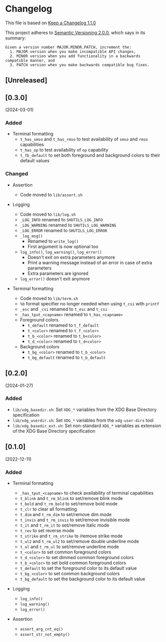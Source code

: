 # Changelog

This file is based on [Keep a Changelog 1.1.0](https://keepachangelog.com/en/1.1.0/)

This project adheres to [Semantic Versioning 2.0.0](https://semver.org/spec/v2.0.0.html),
which says in its summary:

    Given a version number MAJOR.MINOR.PATCH, increment the:
      1. MAJOR version when you make incompatible API changes,
      2. MINOR version when you add functionality in a backwards compatible manner, and
      3. PATCH version when you make backwards compatible bug fixes.

## [Unreleased]

## [0.3.0]

(2024-03-01)

### Added

- Terminal formatting
  - `t_has_smso` and `t_has_rmso` to test availability of `smso` and `rmso` capabilities
  - `t_has_op` to test availability of `op` capability
  - `t_fb_default` to set both foreground and background colors to their default values

### Changed

- Assertion
  - Code moved to `lib/assert.sh`

- Logging
  - Code moved to `lib/log.sh`
  - `_LOG_INFO` renamed to `SHUTILS_LOG_INFO`
  - `_LOG_WARNING` renamed to `SHUTILS_LOG_WARNING`
  - `_LOG_ERROR` renamed to `SHUTILS_LOG_ERROR`
  - `_log_msg()`
    - Renamed to `write_log()`
    - First argument is now optional too
  - `log_info()`, `log_warning()`, `log_error()`
    - Doesn't exit on extra parameters anymore
    - Print a warning message instead of an error in case of extra parameters
    - Extra parameters are ignored
  - `log_error()` doesn't exit anymore

- Terminal formatting
  - Code moved to `lib/term.sh`
  - `%b` format specifier no longer needed when using `t_csi` with `printf`
  - `_esc` and `_csi` renamed to `t_esc` and `t_csi`
  - `_has_tput_<capname>` renamed to `t_has_<capname>`
  - Foreground colors
    - `t_default` renamed to `t_f_default`
    - `t_<color>` renamed to `t_f_<color>`
    - `t_b_<color>` renamed to `t_b<color>`
    - `t_d_<color>` renamed to `t_d<color>`
  - Background colors
    - `t_bg_<color>` renamed to `t_b_<color>`
    - `t_bg_default` renamed to `t_b_default`

## [0.2.0]

(2024-01-27)

### Added

- `lib/xdg_basedir.sh`: Set `XDG_*` variables from the XDG Base Directory specification
- `lib/xdg_userdir.sh`: Set `XDG_*` variables from the `xdg-user-dirs` tool
- `lib/xdg_basedir_ext.sh`: Set non-standard `XDG_*` variables as extension of the XDG Base Directory specification

## [0.1.0]

(2022-12-11)

### Added

- Terminal formatting
  - `_has_tput_<capname>` to check availability of terminal capabilities
  - `t_blink` and `t_rm_blink` to set/remove blink mode
  - `t_bold` and `t_rm_bold` to set/remove bold mode
  - `t_clr` to clear all formatting
  - `t_dim` and `t_rm_dim` to set/remove dim mode
  - `t_invis` and `t_rm_invis` to set/remove invisible mode
  - `t_it` and `t_rm_it` to set/remove italic mode
  - `t_rev` to set reverse mode
  - `t_strike` and `t_rm_strike` to /remove strike mode
  - `t_ul2` and `t_rm_ul2` to set/remove double underline mode
  - `t_ul` and `t_rm_ul` to set/remove underline mode
  - `t_<color>` to set common foreground colors
  - `t_d_<color>` to set dimmed common foreground colors
  - `t_b_<color>` to set bold common foreground colors
  - `t_default` to set the foreground color to its default value
  - `t_bg_<color>` to set common background colors
  - `t_bg_default` to set the background color to its default value

- Logging
  - `log_info()`
  - `log_warning()`
  - `log_error()`
- Assertion
  - `assert_arg_cnt_eq()`
  - `assert_str_not_empty()`
